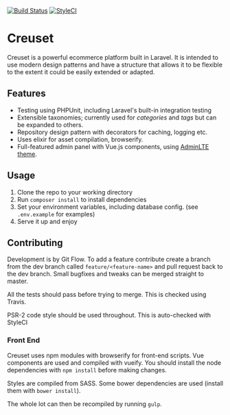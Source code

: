 [![Build Status](https://travis-ci.org/harrygr/Creuset.svg?branch=master)](https://travis-ci.org/harrygr/Creuset) 
[![StyleCI](https://styleci.io/repos/29702560/shield)](https://styleci.io/repos/29702560)

# Creuset

Creuset is a powerful ecommerce platform built in Laravel. It is intended to use modern design patterns and have a structure that allows it to be flexible to the extent it could be easily extended or adapted.

## Features

- Testing using PHPUnit, including Laravel's built-in integration testing
- Extensible taxonomies; currently used for _categories_ and _tags_ but can be expanded to others.
- Repository design pattern with decorators for caching, logging etc.
- Uses elixir for asset compilation, browserify.
- Full-featured admin panel with Vue.js components, using [AdminLTE theme][1].

## Usage

1. Clone the repo to your working directory
2. Run `composer install` to install dependencies
3. Set your environment variables, including database config. (see `.env.example` for examples)
4. Serve it up and enjoy

## Contributing

Development is by Git Flow. To add a feature contribute create a branch from the dev branch called `feature/<feature-name>` and pull request back to the dev branch. Small bugfixes and tweaks can be merged straight to master.

All the tests should pass before trying to merge. This is checked using Travis. 

PSR-2 code style should be used throughout. This is auto-checked with StyleCI

### Front End

Creuset uses npm modules with browserify for front-end scripts. Vue components are used and compiled with vueify. You should install the node dependencies with `npm install` before making changes.

Styles are compiled from SASS. Some bower dependencies are used (install them with `bower install`).

The whole lot can then be recompiled by running `gulp`.


[1]: https://almsaeedstudio.com/

